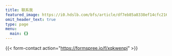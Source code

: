 ```yaml
---
title: 联系我
featured_image: https://i0.hdslb.com/bfs/article/df7eb85a8338ef14cfc216cd6481ed4734e05552.jpg
omit_header_text: true
type: page
menu:
  main: {}
---
```


{{< form-contact action="https://formspree.io/f/xqkwenpj" >}}
